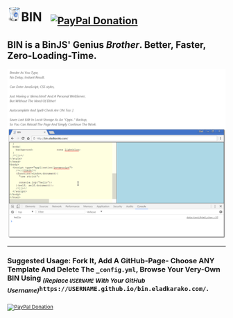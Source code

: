 <h1><img width="32" height="32" alt="" src="resources/icon.png"/><strong>BIN</strong> &nbsp; <sub><a target="_blank" href="https://paypal.me/e1adkarak0" rel="nofollow"><img src="https://www.paypalobjects.com/webstatic/mktg/Logo/pp-logo-100px.png" width="60" height="16" border="0" alt="PayPal Donation"></a></sub></h1>

<h2>BIN is a BinJS' Genius <em>Brother</em>. Better, Faster, <strong>Zero-Loading-Time</strong>.</h2>

<img alt="" src="resources/screenshot_1.png"/>

<hr/>

<h3>Suggested Usage: Fork It, Add A GitHub-Page- Choose ANY Template And Delete The <code>_config.yml</code>, Browse Your Very-Own <strong>BIN</strong> Using <sub><em>(Replace <code>USERNAME</code> With Your GitHub Username)</em></sub><code>https://USERNAME.github.io/bin.eladkarako.com/</code>.</h3>

<sub><a target="_blank" href="https://paypal.me/e1adkarak0" rel="nofollow"><img src="https://www.paypalobjects.com/webstatic/mktg/Logo/pp-logo-100px.png" width="60" height="16" border="0" alt="PayPal Donation"></a></sub>
